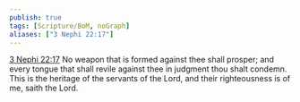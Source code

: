 ```yaml
---
publish: true
tags: [Scripture/BoM, noGraph]
aliases: ["3 Nephi 22:17"]
---
```

[3 Nephi 22:17](https://churchofjesuschrist.org/study/scriptures/bofm/3-ne/22?lang=eng&id=p17#p17) No weapon that is formed against thee shall prosper; and every tongue that shall revile against thee in judgment thou shalt condemn. This is the heritage of the servants of the Lord, and their righteousness is of me, saith the Lord.




